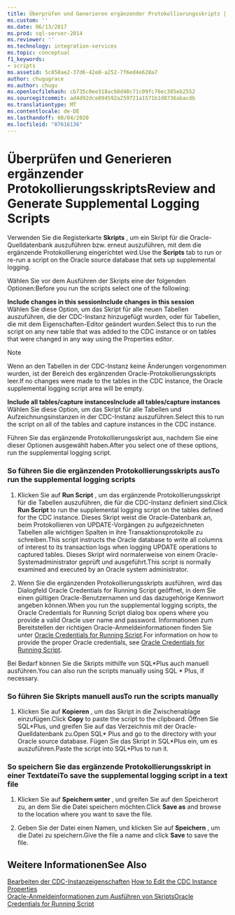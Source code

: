 ```yaml
---
title: Überprüfen und Generieren ergänzender Protokollierungsskripts | Microsoft-Dokumentation
ms.custom: ''
ms.date: 06/13/2017
ms.prod: sql-server-2014
ms.reviewer: ''
ms.technology: integration-services
ms.topic: conceptual
f1_keywords:
- scripts
ms.assetid: 5c858ae2-37d6-42e8-a252-7f6ed4e628a7
author: chugugrace
ms.author: chugu
ms.openlocfilehash: cb735c0ee318ac68d48c71c09fc76ec305eb2552
ms.sourcegitcommit: ad4d92dce894592a259721a1571b1d8736abacdb
ms.translationtype: MT
ms.contentlocale: de-DE
ms.lasthandoff: 08/04/2020
ms.locfileid: "87616136"
---
```

# <a name="review-and-generate-supplemental-logging-scripts"></a><span data-ttu-id="b2f4d-102">Überprüfen und Generieren ergänzender Protokollierungsskripts</span><span class="sxs-lookup"><span data-stu-id="b2f4d-102">Review and Generate Supplemental Logging Scripts</span></span>
  <span data-ttu-id="b2f4d-103">Verwenden Sie die Registerkarte **Skripts** , um ein Skript für die Oracle-Quelldatenbank auszuführen bzw. erneut auszuführen, mit dem die ergänzende Protokollierung eingerichtet wird.</span><span class="sxs-lookup"><span data-stu-id="b2f4d-103">Use the **Scripts** tab to run or re-run a script on the Oracle source database that sets up supplemental logging.</span></span>  
  
 <span data-ttu-id="b2f4d-104">Wählen Sie vor dem Ausführen der Skripts eine der folgenden Optionen:</span><span class="sxs-lookup"><span data-stu-id="b2f4d-104">Before you run the scripts select one of the following:</span></span>  
  
 <span data-ttu-id="b2f4d-105">**Include changes in this session**</span><span class="sxs-lookup"><span data-stu-id="b2f4d-105">**Include changes in this session**</span></span>  
 <span data-ttu-id="b2f4d-106">Wählen Sie diese Option, um das Skript für alle neuen Tabellen auszuführen, die der CDC-Instanz hinzugefügt wurden, oder für Tabellen, die mit dem Eigenschaften-Editor geändert wurden.</span><span class="sxs-lookup"><span data-stu-id="b2f4d-106">Select this to run the script on any new table that was added to the CDC instance or on tables that were changed in any way using the Properties editor.</span></span>  
  
> [!NOTE]  
>  <span data-ttu-id="b2f4d-107">Wenn an den Tabellen in der CDC-Instanz keine Änderungen vorgenommen wurden, ist der Bereich des ergänzenden Oracle-Protokollierungsskripts leer.</span><span class="sxs-lookup"><span data-stu-id="b2f4d-107">If no changes were made to the tables in the CDC instance, the Oracle supplemental logging script area will be empty.</span></span>  
  
 <span data-ttu-id="b2f4d-108">**Include all tables/capture instances**</span><span class="sxs-lookup"><span data-stu-id="b2f4d-108">**Include all tables/capture instances**</span></span>  
 <span data-ttu-id="b2f4d-109">Wählen Sie diese Option, um das Skript für alle Tabellen und Aufzeichnungsinstanzen in der CDC-Instanz auszuführen.</span><span class="sxs-lookup"><span data-stu-id="b2f4d-109">Select this to run the script on all of the tables and capture instances in the CDC instance.</span></span>  
  
 <span data-ttu-id="b2f4d-110">Führen Sie das ergänzende Protokollierungsskript aus, nachdem Sie eine dieser Optionen ausgewählt haben.</span><span class="sxs-lookup"><span data-stu-id="b2f4d-110">After you select one of these options, run the supplemental logging script.</span></span>  
  
### <a name="to-run-the-supplemental-logging-scripts"></a><span data-ttu-id="b2f4d-111">So führen Sie die ergänzenden Protokollierungsskripts aus</span><span class="sxs-lookup"><span data-stu-id="b2f4d-111">To run the supplemental logging scripts</span></span>  
  
1.  <span data-ttu-id="b2f4d-112">Klicken Sie auf **Run Script** , um das ergänzende Protokollierungsskript für die Tabellen auszuführen, die für die CDC-Instanz definiert sind.</span><span class="sxs-lookup"><span data-stu-id="b2f4d-112">Click **Run Script** to run the supplemental logging script on the tables defined for the CDC instance.</span></span> <span data-ttu-id="b2f4d-113">Dieses Skript weist die Oracle-Datenbank an, beim Protokollieren von UPDATE-Vorgängen zu aufgezeichneten Tabellen alle wichtigen Spalten in ihre Transaktionsprotokolle zu schreiben.</span><span class="sxs-lookup"><span data-stu-id="b2f4d-113">This script instructs the Oracle database to write all columns of interest to its transaction logs when logging UPDATE operations to captured tables.</span></span> <span data-ttu-id="b2f4d-114">Dieses Skript wird normalerweise von einem Oracle-Systemadministrator geprüft und ausgeführt.</span><span class="sxs-lookup"><span data-stu-id="b2f4d-114">This script is normally examined and executed by an Oracle system administrator.</span></span>  
  
2.  <span data-ttu-id="b2f4d-115">Wenn Sie die ergänzenden Protokollierungsskripts ausführen, wird das Dialogfeld Oracle Credentials for Running Script geöffnet, in dem Sie einen gültigen Oracle-Benutzernamen und das dazugehörige Kennwort angeben können.</span><span class="sxs-lookup"><span data-stu-id="b2f4d-115">When you run the supplemental logging scripts, the Oracle Credentials for Running Script dialog box opens where you provide a valid Oracle user name and password.</span></span> <span data-ttu-id="b2f4d-116">Informationen zum Bereitstellen der richtigen Oracle-Anmeldeinformationen finden Sie unter [Oracle Credentials for Running Script](oracle-credentials-for-running-script.md).</span><span class="sxs-lookup"><span data-stu-id="b2f4d-116">For information on how to provide the proper Oracle credentials, see [Oracle Credentials for Running Script](oracle-credentials-for-running-script.md).</span></span>  
  
 <span data-ttu-id="b2f4d-117">Bei Bedarf können Sie die Skripts mithilfe von SQL\*Plus auch manuell ausführen.</span><span class="sxs-lookup"><span data-stu-id="b2f4d-117">You can also run the scripts manually using SQL \* Plus, if necessary.</span></span>  
  
### <a name="to-run-the-scripts-manually"></a><span data-ttu-id="b2f4d-118">So führen Sie Skripts manuell aus</span><span class="sxs-lookup"><span data-stu-id="b2f4d-118">To run the scripts manually</span></span>  
  
1.  <span data-ttu-id="b2f4d-119">Klicken Sie auf **Kopieren** , um das Skript in die Zwischenablage einzufügen.</span><span class="sxs-lookup"><span data-stu-id="b2f4d-119">Click **Copy** to paste the script to the clipboard.</span></span> <span data-ttu-id="b2f4d-120">Öffnen Sie SQL\*Plus, und greifen Sie auf das Verzeichnis mit der Oracle-Quelldatenbank zu.</span><span class="sxs-lookup"><span data-stu-id="b2f4d-120">Open SQL\* Plus and go to the directory with your Oracle source database.</span></span> <span data-ttu-id="b2f4d-121">Fügen Sie das Skript in SQL\*Plus ein, um es auszuführen.</span><span class="sxs-lookup"><span data-stu-id="b2f4d-121">Paste the script into SQL\*Plus to run it.</span></span>  
  
### <a name="to-save-the-supplemental-logging-script-in-a-text-file"></a><span data-ttu-id="b2f4d-122">So speichern Sie das ergänzende Protokollierungsskript in einer Textdatei</span><span class="sxs-lookup"><span data-stu-id="b2f4d-122">To save the supplemental logging script in a text file</span></span>  
  
1.  <span data-ttu-id="b2f4d-123">Klicken Sie auf **Speichern unter** , und greifen Sie auf den Speicherort zu, an dem Sie die Datei speichern möchten.</span><span class="sxs-lookup"><span data-stu-id="b2f4d-123">Click **Save as** and browse to the location where you want to save the file.</span></span>  
  
2.  <span data-ttu-id="b2f4d-124">Geben Sie der Datei einen Namen, und klicken Sie auf **Speichern** , um die Datei zu speichern.</span><span class="sxs-lookup"><span data-stu-id="b2f4d-124">Give the file a name and click **Save** to save the file.</span></span>  
  
## <a name="see-also"></a><span data-ttu-id="b2f4d-125">Weitere Informationen</span><span class="sxs-lookup"><span data-stu-id="b2f4d-125">See Also</span></span>  
 <span data-ttu-id="b2f4d-126">[Bearbeiten der CDC-Instanzeigenschaften](how-to-edit-the-cdc-instance-properties.md) </span><span class="sxs-lookup"><span data-stu-id="b2f4d-126">[How to Edit the CDC Instance Properties](how-to-edit-the-cdc-instance-properties.md) </span></span>  
 [<span data-ttu-id="b2f4d-127">Oracle-Anmeldeinformationen zum Ausführen von Skripts</span><span class="sxs-lookup"><span data-stu-id="b2f4d-127">Oracle Credentials for Running Script</span></span>](oracle-credentials-for-running-script.md)  
  
  
